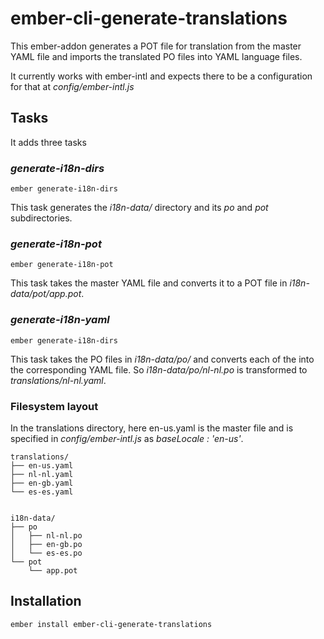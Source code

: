 # ember-cli-generate-translations


This ember-addon generates a POT file for translation from the master YAML file
and imports the translated PO files into YAML language files.

It currently works with ember-intl and expects there to be a configuration for that at _config/ember-intl.js_

## Tasks

It adds three tasks

### _generate-i18n-dirs_

    ember generate-i18n-dirs

This task generates the _i18n-data/_ directory and its _po_ and _pot_ subdirectories.

### _generate-i18n-pot_

    ember generate-i18n-pot

This task takes the master YAML file and converts it to a POT file in _i18n-data/pot/app.pot_.

### _generate-i18n-yaml_

    ember generate-i18n-dirs

This task takes the PO files in _i18n-data/po/_ and converts each of the into the corresponding YAML file. So _i18n-data/po/nl-nl.po_ is transformed to _translations/nl-nl.yaml_.

### Filesystem layout

In the translations directory, here en-us.yaml is the master file and is specified in _config/ember-intl.js_ as _baseLocale : 'en-us'_.

    translations/
    ├── en-us.yaml
    ├── nl-nl.yaml
    ├── en-gb.yaml
    └── es-es.yaml


    i18n-data/
    ├── po
    │   ├── nl-nl.po
    │   ├── en-gb.po
    │   └── es-es.po
    └── pot
        └── app.pot

## Installation

    ember install ember-cli-generate-translations
